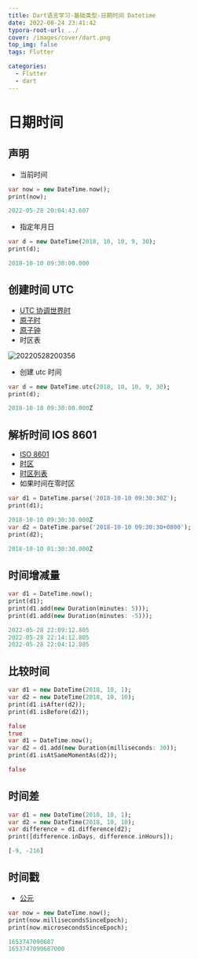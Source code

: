 ```yaml
---
title: Dart语言学习-基础类型-日期时间 Datetime
date: 2022-08-24 23:41:42
typora-root-url: ../
cover: /images/cover/dart.png
top_img: false
tags: Flutter

categories:
  - Flutter
  - dart
---
```


# 日期时间

## 声明

- 当前时间

```dart
var now = new DateTime.now();
print(now);

2022-05-28 20:04:43.607
```

- 指定年月日

```dart
var d = new DateTime(2018, 10, 10, 9, 30);
print(d);

2018-10-10 09:30:00.000
```

## 创建时间 UTC

- [UTC 协调世界时](https://zh.wikipedia.org/wiki/协调世界时)
- [原子时](https://zh.wikipedia.org/wiki/原子时)
- [原子钟](https://zh.wikipedia.org/wiki/原子鐘)
- 时区表

![20220528200356](/assets/20220528200356.png)

- 创建 utc 时间

```dart
var d = new DateTime.utc(2018, 10, 10, 9, 30);
print(d);

2018-10-10 09:30:00.000Z
```

## 解析时间 IOS 8601

- [ISO 8601](https://zh.wikipedia.org/wiki/ISO_8601)
- [时区](https://zh.wikipedia.org/wiki/时区)
- [时区列表](https://zh.wikipedia.org/wiki/时区列表)
- 如果时间在零时区

```dart
var d1 = DateTime.parse('2018-10-10 09:30:30Z');
print(d1);

2018-10-10 09:30:30.000Z
var d2 = DateTime.parse('2018-10-10 09:30:30+0800');
print(d2);

2018-10-10 01:30:30.000Z
```

## 时间增减量

```dart
var d1 = DateTime.now();
print(d1);
print(d1.add(new Duration(minutes: 5)));
print(d1.add(new Duration(minutes: -5)));

2022-05-28 22:09:12.805
2022-05-28 22:14:12.805
2022-05-28 22:04:12.805
```

## 比较时间

```dart
var d1 = new DateTime(2018, 10, 1);
var d2 = new DateTime(2018, 10, 10);
print(d1.isAfter(d2));
print(d1.isBefore(d2));

false
true
var d1 = DateTime.now();
var d2 = d1.add(new Duration(milliseconds: 30));
print(d1.isAtSameMomentAs(d2));

false
```

## 时间差

```dart
var d1 = new DateTime(2018, 10, 1);
var d2 = new DateTime(2018, 10, 10);
var difference = d1.difference(d2);
print([difference.inDays, difference.inHours]);

[-9, -216]
```

## 时间戳

- [公元](https://zh.wikipedia.org/wiki/公元)

```dart
var now = new DateTime.now();
print(now.millisecondsSinceEpoch);
print(now.microsecondsSinceEpoch);

1653747090687
1653747090687000
```
